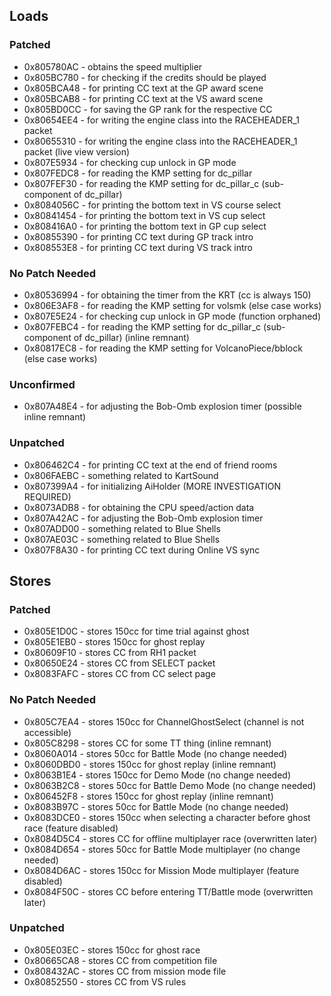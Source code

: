 ## Loads

### Patched
- 0x805780AC - obtains the speed multiplier
- 0x805BC780 - for checking if the credits should be played
- 0x805BCA48 - for printing CC text at the GP award scene
- 0x805BCAB8 - for printing CC text at the VS award scene
- 0x805BD0CC - for saving the GP rank for the respective CC
- 0x80654EE4 - for writing the engine class into the RACEHEADER_1 packet
- 0x80655310 - for writing the engine class into the RACEHEADER_1 packet (live view version)
- 0x807E5934 - for checking cup unlock in GP mode
- 0x807FEDC8 - for reading the KMP setting for dc_pillar
- 0x807FEF30 - for reading the KMP setting for dc_pillar_c (sub-component of dc_pillar)
- 0x8084056C - for printing the bottom text in VS course select
- 0x80841454 - for printing the bottom text in VS cup select
- 0x808416A0 - for printing the bottom text in GP cup select
- 0x80855390 - for printing CC text during GP track intro
- 0x808553E8 - for printing CC text during VS track intro

### No Patch Needed
- 0x80536994 - for obtaining the timer from the KRT (cc is always 150)
- 0x806E3AF8 - for reading the KMP setting for volsmk (else case works)
- 0x807E5E24 - for checking cup unlock in GP mode (function orphaned)
- 0x807FEBC4 - for reading the KMP setting for dc_pillar_c (sub-component of dc_pillar) (inline remnant)
- 0x80817EC8 - for reading the KMP setting for VolcanoPiece/bblock (else case works)

### Unconfirmed
- 0x807A48E4 - for adjusting the Bob-Omb explosion timer (possible inline remnant)

### Unpatched
- 0x806462C4 - for printing CC text at the end of friend rooms
- 0x806FAEBC - something related to KartSound
- 0x807399A4 - for initializing AiHolder (MORE INVESTIGATION REQUIRED)
- 0x8073ADB8 - for obtaining the CPU speed/action data
- 0x807A42AC - for adjusting the Bob-Omb explosion timer
- 0x807ADD00 - something related to Blue Shells
- 0x807AE03C - something related to Blue Shells
- 0x807F8A30 - for printing CC text during Online VS sync

## Stores

### Patched
- 0x805E1D0C - stores 150cc for time trial against ghost
- 0x805E1EB0 - stores 150cc for ghost replay
- 0x80609F10 - stores CC from RH1 packet
- 0x80650E24 - stores CC from SELECT packet
- 0x8083FAFC - stores CC from CC select page

### No Patch Needed
- 0x805C7EA4 - stores 150cc for ChannelGhostSelect (channel is not accessible)
- 0x805C8298 - stores CC for some TT thing (inline remnant)
- 0x8060A014 - stores 50cc for Battle Mode (no change needed)
- 0x8060DBD0 - stores 150cc for ghost replay (inline remnant)
- 0x8063B1E4 - stores 150cc for Demo Mode (no change needed)
- 0x8063B2C8 - stores 50cc for Battle Demo Mode (no change needed)
- 0x806452F8 - stores 150cc for ghost replay (inline remnant)
- 0x8083B97C - stores 50cc for Battle Mode (no change needed)
- 0x8083DCE0 - stores 150cc when selecting a character before ghost race (feature disabled)
- 0x8084D5C4 - stores CC for offline multiplayer race (overwritten later)
- 0x8084D654 - stores 50cc for Battle Mode multiplayer (no change needed)
- 0x8084D6AC - stores 150cc for Mission Mode multiplayer (feature disabled)
- 0x8084F50C - stores CC before entering TT/Battle mode (overwritten later)

### Unpatched
- 0x805E03EC - stores 150cc for ghost race
- 0x80665CA8 - stores CC from competition file
- 0x808432AC - stores CC from mission mode file
- 0x80852550 - stores CC from VS rules
